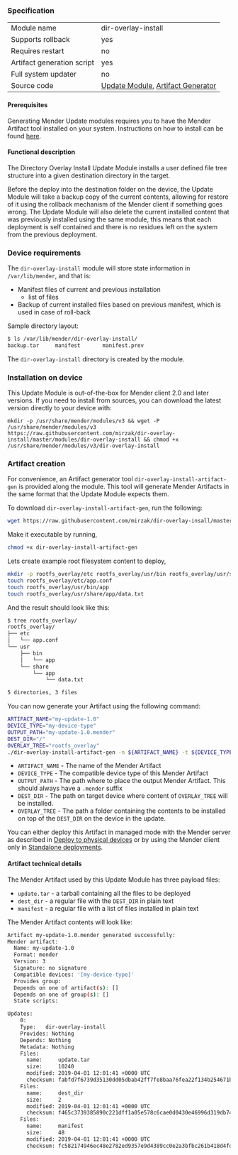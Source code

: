 ### Specification

|||
| --- | --- |
|Module name| dir-overlay-install |
|Supports rollback|yes|
|Requires restart|no|
|Artifact generation script|yes|
|Full system updater|no|
|Source code|[Update Module](https://github.com/mirzak/dir-overlay-install/blob/master/modules/dir-overlay-install), [Artifact Generator](https://github.com/mirzak/dir-overlay-install/blob/master/modules-artifact-gen/dir-overlay-install-artifact-gen)|

#### Prerequisites

Generating Mender Update modules requires you to have the  Mender Artifact tool installed on your system. Instructions on how to install can be found [here](https://docs.mender.io/artifacts/modifying-a-mender-artifact#compiling-mender-artifact).

#### Functional description

The Directory Overlay Install Update Module installs a user defined file tree structure into a given destination directory in the target.

Before the deploy into the destination folder on the device, the Update Module will take a backup copy of the current contents, allowing for restore of it using the rollback mechanism of the Mender client if something goes wrong. The Update Module will also delete the current installed content that was previously installed using the same module, this means that each deployment is self contained and there is no residues left on the system from the previous deployment.

### Device requirements

The `dir-overlay-install` module will store state information in `/var/lib/mender`, and that is:

- Manifest files of current and previous installation
    - list of files
- Backup of current installed files based on previous manifest, which is used in case of roll-back

Sample directory layout:

```bash
$ ls /var/lib/mender/dir-overlay-install/
backup.tar     manifest       manifest.prev
```

The `dir-overlay-install` directory is created by the module.

### Installation on device

This Update Module is out-of-the-box for Mender client 2.0 and later versions. If you need to install from sources, you can download the latest version directly to your device with:

    mkdir -p /usr/share/mender/modules/v3 && wget -P /usr/share/mender/modules/v3 https://raw.githubusercontent.com/mirzak/dir-overlay-install/master/modules/dir-overlay-install && chmod +x /usr/share/mender/modules/v3/dir-overlay-install

### Artifact creation

For convenience, an Artifact generator tool `dir-overlay-install-artifact-gen` is provided along the module. This tool will generate Mender Artifacts in the same format that the Update Module expects them.

To download `dir-overlay-install-artifact-gen`, run the following:

```bash
wget https://raw.githubusercontent.com/mirzak/dir-overlay-insall/master/modules-artifact-gen/dir-overlay-install-artifact-gen
```
Make it executable by running,

```bash
chmod +x dir-overlay-install-artifact-gen
```

Lets create example root filesystem content to deploy,

```bash
mkdir -p rootfs_overlay/etc rootfs_overlay/usr/bin rootfs_overlay/usr/share/app
touch rootfs_overlay/etc/app.conf
touch rootfs_overlay/usr/bin/app
touch rootfs_overlay/usr/share/app/data.txt
```

And the result should look like this:

```bash
$ tree rootfs_overlay/
rootfs_overlay/
├── etc
│   └── app.conf
└── usr
    ├── bin
    │   └── app
    └── share
        └── app
            └── data.txt

5 directories, 3 files
```

You can now generate your Artifact using the following command:

```bash
ARTIFACT_NAME="my-update-1.0"
DEVICE_TYPE="my-device-type"
OUTPUT_PATH="my-update-1.0.mender"
DEST_DIR="/"
OVERLAY_TREE="rootfs_overlay"
./dir-overlay-install-artifact-gen -n ${ARTIFACT_NAME} -t ${DEVICE_TYPE} -d ${DEST_DIR} -o ${OUTPUT_PATH} ${OVERLAY_TREE}
```

- `ARTIFACT_NAME` - The name of the Mender Artifact
- `DEVICE_TYPE` - The compatible device type of this Mender Artifact
- `OUTPUT_PATH` - The path where to place the output Mender Artifact. This should always have a `.mender` suffix
- `DEST_DIR` - The path on target device where content of `OVERLAY_TREE` will be installed.
- `OVERLAY_TREE` - The path a folder containing the contents to be installed on top of the `DEST_DIR` on the device in the update.

You can either deploy this Artifact in managed mode with the Mender server as described in [Deploy to physical devices](https://docs.mender.io/getting-started/deploy-to-physical-devices#upload-the-artifact-to-the-server) or by using the Mender client only in [Standalone deployments](https://docs.mender.io/architecture/standalone-deployments?target=_blank).

#### Artifact technical details

The Mender Artifact used by this Update Module has three payload files:

- `update.tar` - a tarball containing all the files to be deployed
- `dest_dir` -  a regular file with the `DEST_DIR` in plain text
- `manifest` - a regular file with a list of files installed in plain text

The Mender Artifact contents will look like:

```bash
Artifact my-update-1.0.mender generated successfully:
Mender artifact:
  Name: my-update-1.0
  Format: mender
  Version: 3
  Signature: no signature
  Compatible devices: '[my-device-type]'
  Provides group:
  Depends on one of artifact(s): []
  Depends on one of group(s): []
  State scripts:

Updates:
    0:
    Type:   dir-overlay-install
    Provides: Nothing
    Depends: Nothing
    Metadata: Nothing
    Files:
      name:     update.tar
      size:     10240
      modified: 2019-04-01 12:01:41 +0000 UTC
      checksum: fabfd7f6739d35130dd05dbab42ff7fe8baa76fea22f134b254671bd52604807
    Files:
      name:     dest_dir
      size:     2
      modified: 2019-04-01 12:01:41 +0000 UTC
      checksum: f465c3739385890c221dff1a05e578c6cae0d0430e46996d319db7439f884336
    Files:
      name:     manifest
      size:     48
      modified: 2019-04-01 12:01:41 +0000 UTC
      checksum: fc582174946ec48e2782ed9357e9d4389cc0e2a3bfbc261b418d4fd5a326d472
```
